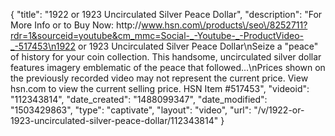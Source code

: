{
    "title": "1922 or 1923 Uncirculated Silver Peace Dollar",
    "description": "For More Info or to Buy Now: http:\/\/www.hsn.com\/products\/seo\/8252711?rdr=1&sourceid=youtube&cm_mmc=Social-_-Youtube-_-ProductVideo-_-517453\n1922 or 1923 Uncirculated Silver Peace Dollar\nSeize a \"peace\" of history for your coin collection. This handsome, uncirculated silver dollar features imagery emblematic of the peace that followed...\nPrices shown on the previously recorded video may not represent the current price.  View hsn.com to view the current selling price. HSN Item #517453",
    "videoid": "112343814",
    "date_created": "1488099347",
    "date_modified": "1503429863",
    "type": "captivate",
    "layout": "video",
    "url": "\/v\/1922-or-1923-uncirculated-silver-peace-dollar\/112343814"
}
